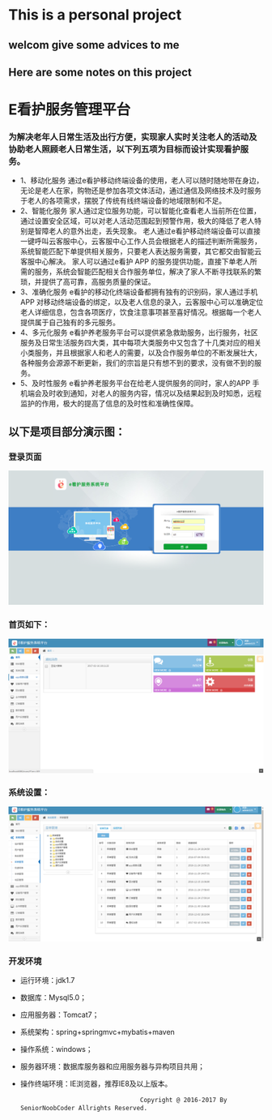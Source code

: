 # This is a personal project
## welcom give some advices to me

## Here are some notes on this project

# E看护服务管理平台

### 为解决老年人日常生活及出行方便，实现家人实时关注老人的活动及协助老人照顾老人日常生活，以下列五项为目标而设计实现看护服务。
- 1、移动化服务
通过e看护移动终端设备的使用，老人可以随时随地带在身边，无论是老人在家，购物还是参加各项文体活动，通过通信及网络技术及时服务于老人的各项需求，摆脱了传统有线终端设备的地域限制和不足。
- 2、智能化服务
家人通过定位服务功能，可以智能化查看老人当前所在位置，通过设置安全区域，可以对老人活动范围起到预警作用，极大的降低了老人特别是智障老人的意外出走，丢失现象。
老人通过e看护移动终端设备可以直接一键呼叫云客服中心，云客服中心工作人员会根据老人的描述判断所需服务，系统智能匹配下单提供相关服务，只要老人表达服务需要，其它都交由智能云客服中心解决。
家人可以通过e看护 APP 的服务提供功能，直接下单老人所需的服务，系统会智能匹配相关合作服务单位，解决了家人不断寻找联系的繁琐，并提供了高可靠，高服务质量的保证。
- 3、准确化服务
e看护的移动化终端设备都拥有独有的识别码，家人通过手机APP 对移动终端设备的绑定，以及老人信息的录入，云客服中心可以准确定位老人详细信息，包含各项医疗，饮食注意事项甚至喜好情况。根据每一个老人提供属于自己独有的多元服务。
- 4、多元化服务
e看护养老服务平台可以提供紧急救助服务，出行服务，社区服务及日常生活服务四大类，其中每项大类服务中又包含了十几类对应的相关小类服务，并且根据家人和老人的需要，以及合作服务单位的不断发展壮大，各种服务会源源不断更新，我们的宗旨是只有想不到的要求，没有做不到的服务。
- 5、及时性服务
e看护养老服务平台在给老人提供服务的同时，家人的APP 手机端会及时收到通知，对老人的服务内容，情况以及结果起到及时知悉，远程监护的作用，极大的提高了信息的及时性和准确性保障。

## 以下是项目部分演示图：

### 登录页面

![image](https://github.com/SeniorNoobCoder/personalblog/blob/master/images/login.png)

### 首页如下：

![image](https://github.com/SeniorNoobCoder/personalblog/blob/master/images/index.png)

### 系统设置：

![image](https://github.com/SeniorNoobCoder/personalblog/blob/master/images/set.png)

### 开发环境
* 运行环境：jdk1.7
* 数据库：Mysql5.0；
* 应用服务器：Tomcat7；
* 系统架构：spring+springmvc+mybatis+maven
* 操作系统：windows；
* 服务器环境：数据库服务器和应用服务器与异构项目共用；
* 操作终端环境：IE浏览器，推荐IE8及以上版本。

                                       Copyright @ 2016-2017 By SeniorNoobCoder Allrights Reserved.
